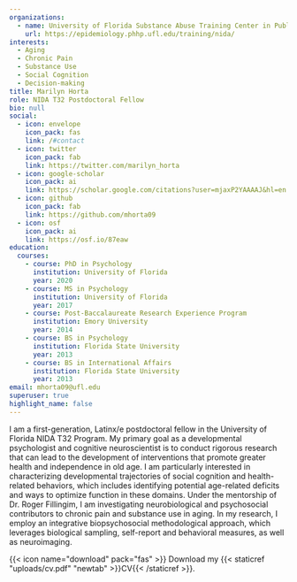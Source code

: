 ```yaml
---
organizations:
  - name: University of Florida Substance Abuse Training Center in Public Health
    url: https://epidemiology.phhp.ufl.edu/training/nida/
interests:
  - Aging
  - Chronic Pain
  - Substance Use
  - Social Cognition
  - Decision-making
title: Marilyn Horta
role: NIDA T32 Postdoctoral Fellow
bio: null
social:
  - icon: envelope
    icon_pack: fas
    link: /#contact
  - icon: twitter
    icon_pack: fab
    link: https://twitter.com/marilyn_horta
  - icon: google-scholar
    icon_pack: ai
    link: https://scholar.google.com/citations?user=mjaxP2YAAAAJ&hl=en
  - icon: github
    icon_pack: fab
    link: https://github.com/mhorta09
  - icon: osf
    icon_pack: ai
    link: https://osf.io/87eaw
education:
  courses:
    - course: PhD in Psychology
      institution: University of Florida
      year: 2020
    - course: MS in Psychology
      institution: University of Florida
      year: 2017
    - course: Post-Baccalaureate Research Experience Program
      institution: Emory University
      year: 2014
    - course: BS in Psychology
      institution: Florida State University
      year: 2013
    - course: BS in International Affairs
      institution: Florida State University
      year: 2013
email: mhorta09@ufl.edu
superuser: true
highlight_name: false
---
```

I am a first-generation, Latinx/e postdoctoral fellow in the University of Florida NIDA T32 Program. My primary goal as a developmental psychologist and cognitive neuroscientist is to conduct rigorous research that can lead to the development of interventions that promote greater health and independence in old age. I am particularly interested in characterizing developmental trajectories of social cognition and health-related behaviors, which includes identifying potential age-related deficits and ways to optimize function in these domains. Under the mentorship of Dr. Roger Fillingim, I am investigating neurobiological and psychosocial contributors to chronic pain and substance use in aging. In my research, I employ an integrative biopsychosocial methodological approach, which leverages biological sampling, self-report and behavioral measures, as well as neuroimaging.

{{< icon name="download" pack="fas" >}} Download my {{< staticref "uploads/cv.pdf" "newtab" >}}CV{{< /staticref >}}.

